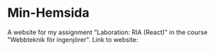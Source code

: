 # Min-Hemsida
A website for my assignment "Laboration: RIA (React)" in the course "Webbteknik för ingenjörer".
Link to website:
